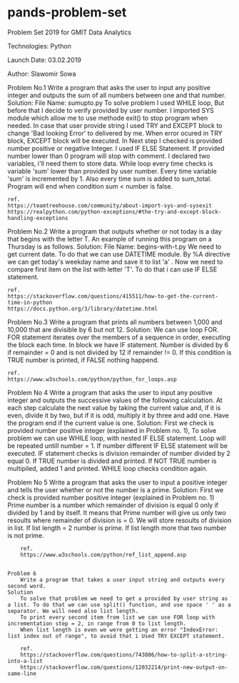# pands-problem-set

Problem Set 2019 for GMIT Data Analytics 

Technologies: Python

Launch Date: 03.02.2019

Author: Slawomir Sowa

Problem No.1 
    Write a program that asks the user to input any positive integer and outputs the
    sum of all numbers between one and that number.
Solution:
    File Name: sumupto.py 
    To solve problem I used WHILE loop,
    But before that I decide to verify provided by user number. I imported SYS module which allow me to use methode exit() to stop program when needed. In case that user provide string I used TRY and EXCEPT block to change 'Bad looking Error' to delivered by me. When error ocured in TRY block, EXCEPT block will be executed. In  Next step I checked is provided number positive or negative Integer. I used IF ELSE Statement. If provided number lower than 0 program will stop with comment. I declared two variables, i'll need them to store data.
    While loop every time checks is variable 'sum' lower than provided by user number. Every time variable 'sum' is incremented by 1. Also every time sum is added to sum_total. Program will end when condition sum < number is false. 
    
    ref.
    https://teamtreehouse.com/community/about-import-sys-and-sysexit
    https://realpython.com/python-exceptions/#the-try-and-except-block-handling-exceptions

Problem No.2 
    Write a program that outputs whether or not today is a day that begins with the
    letter T. An example of running this program on a Thursday is as follows.
Solution:
    File Name: begins-with-t.py
    We need to get current date. To do that we can use DATETIME module. By %A directive we can get today's weekday name and save it to list 'a' . Now we need to compare first item on the list with letter 'T'. To do that i can use IF ELSE statement.    

    ref.
    https://stackoverflow.com/questions/415511/how-to-get-the-current-time-in-python 
    https://docs.python.org/3/library/datetime.html

Problem No.3
    Write a program that prints all numbers between 1,000 and 10,000 that are divisible
    by 6 but not 12.
Solution:
    We can use loop FOR. FOR statement iterates over the members of a sequence in order, executing the block each time. In block we have IF statement. Number is divided by 6 if remainder = 0 and is not divided by 12 if remainder != 0. If this condition is TRUE number is printed, if FALSE nothing happend. 
    
    ref.
    https://www.w3schools.com/python/python_for_loops.asp

Problem No 4
    Write a program that asks the user to input any positive integer and outputs the
    successive values of the following calculation. At each step calculate the next value
    by taking the current value and, if it is even, divide it by two, but if it is odd, multiply
    it by three and add one. Have the program end if the current value is one.
Solution:
    First we check is provided number positive integer (explained in Problem no. 1), 
    To solve problem we can use WHILE loop, with nested IF ELSE statement. Loop will be repeated untill number = 1. If number different IF ELSE statement will be executed. IF statement checks is division remainder of number divided by 2 equal 0. If TRUE number is divided and printed. If NOT TRUE number is multipiled, added 1 and printed. WHILE loop checks condition again.

Problem No 5
    Write a program that asks the user to input a positive integer and tells the user
    whether or not the number is a prime.
Solution:
    First we check is provided number positive integer (explained in Problem no. 1)
    Prime number is a number which remainder of division is equal 0 only if divided by 1 and by itself. It means that Prime number will give us only two resoults where remainder of division is = 0. We will store resoults of division in list. If list length = 2 number is prime. If list length more that two number is not prime.   

        ref.
        https://www.w3schools.com/python/ref_list_append.asp


    Problem 6
        Write a program that takes a user input string and outputs every second word.
    Solution
        To solve that problem we need to get a provided by user string as a list. To do that we can use split() function, and use space ' ' as a separator. We will need also list length. 
        To print every second item from list we can use FOR loop with incrementation step = 2, in range from 0 to list length.   
        When list length is even we were getting an error "IndexError: list index out of range", to avoid that i Used TRY EXCEPT statement.   

        ref.
        https://stackoverflow.com/questions/743806/how-to-split-a-string-into-a-list
        https://stackoverflow.com/questions/12032214/print-new-output-on-same-line